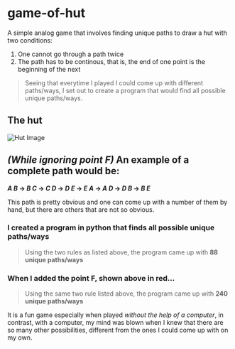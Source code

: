 # game-of-hut

A simple analog game that involves finding unique paths to draw a hut with two conditions:
1. One cannot go through a path twice
2. The path has to be continous, that is, the end of one point is the beginning of the next
> Seeing that everytime I played I could come up with different paths/ways, I set out to create a program that would find all possible unique paths/ways.

## The hut
![Hut Image](https://github.com/notrexbias/game-of-hut/blob/master/hut.jpg)

## *(While ignoring point F)* An example of a complete path would be:
**_A B_ -> _B C_ -> _C D_ -> _D E_ -> _E A_ -> _A D_ -> _D B_ -> _B E_**

This path is pretty obvious and one can come up with a number of them by hand, but there are others that are not so obvious.

### I created a program in python that finds all possible unique paths/ways
> Using the two rules as listed above, the program came up with **88 unique paths/ways**

### When I added the point F, shown above in red...
> Using the same two rule listed above, the program came up with **240 unique paths/ways**

It is a fun game especially when played *without the help of a computer*, in contrast, with a computer, my mind was blown when I knew that there are so many other possibilities, different from the ones I could come up with on my own.
